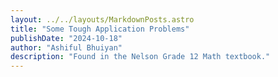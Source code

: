 ```yaml
---
layout: ../../layouts/MarkdownPosts.astro
title: "Some Tough Application Problems"
publishDate: "2024-10-18"
author: "Ashiful Bhuiyan"
description: "Found in the Nelson Grade 12 Math textbook."
---
```

